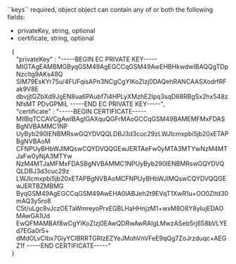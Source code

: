 <tr>
    <td>``keys``</td>
    <td>required, object</td>
    <td>object can contain any of or both the following fields:
        <ul>
            <li>privateKey, string, optional</li>
            <li>certificate, string, optional</li>
        </ul>
    </td>
    <td>
        <div style="padding-left:10px;">{</div>
        <div style="padding-left:20px;">"privateKey" : "-----BEGIN EC PRIVATE KEY-----
MIGTAgEAMBMGByqGSM49AgEGCCqGSM49AwEHBHkwdwIBAQQgTDpNzcltg9AKs48Q
SIM79EsKYr75u/4FUFqisAPn3NCgCgYIKoZIzj0DAQehRANCAASXodrfRFak9V8E
dbvjjtGZbXd9JgEN8ua6PAubf7i4HPLyXMzhE2lpq3sqD68RBgSx2hx548zNfsMT
PDvGPMiL
-----END EC PRIVATE KEY-----",</div>
        <div style="padding-left:20px;">"certificate" : "-----BEGIN CERTIFICATE-----
MIIBqTCCAVCgAwIBAgIGAXquQGFrMAoGCCqGSM49BAMEMFMxFDASBgNVBAMMC1NP
UyByb290IENBMRswGQYDVQQLDBJ3d3cuc29zLWJlcmxpbi5jb20xETAPBgNVBAoM
CFNPUyBHbWJIMQswCQYDVQQGEwJERTAeFw0yMTA3MTYwNzM4MTJaFw0yNjA3MTYw
NzM4MTJaMFMxFDASBgNVBAMMC1NPUyByb290IENBMRswGQYDVQQLDBJ3d3cuc29z
LWJlcmxpbi5jb20xETAPBgNVBAoMCFNPUyBHbWJIMQswCQYDVQQGEwJERTBZMBMG
ByqGSM49AgEGCCqGSM49AwEHA0IABJeh2t9EVqT1XwR1u+OO0Zltd30mAQ3y5ro8
C5t/uLgc8vJczOETaWmreyoPrxEGBLHaHHnjzM1+wxM8O8Y8yIujEDAOMAwGA1Ud
EwQFMAMBAf8wCgYIKoZIzj0EAwQDRwAwRAIgLMwzASeb5rj658bVLYEd7EGa0r5+
dMdOLvCIbx7GiyYCIBRRTGRIzEZYeJMohVnVFeE9qQg7ZoJrzduqc+AEGZ1f
-----END CERTIFICATE-----"</div>
        <div style="padding-left:10px;">}</div>
    </td>
    <td></td>
</tr>
